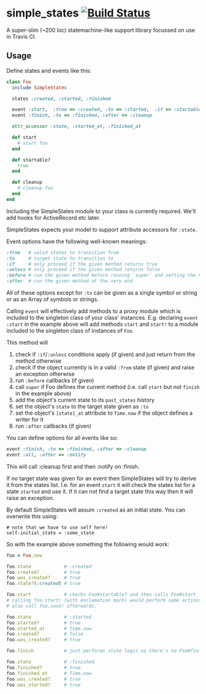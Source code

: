 # simple\_states [![Build Status](https://secure.travis-ci.org/svenfuchs/simple_states.png)](http://travis-ci.org/svenfuchs/simple_states)

A super-slim (~200 loc) statemachine-like support library focussed on use in
Travis CI.

## Usage

Define states and events like this:

``` ruby
class Foo
  include SimpleStates

  states :created, :started, :finished

  event :start,  :from => :created, :to => :started,  :if => :startable?
  event :finish, :to => :finished, :after => :cleanup

  attr_accessor :state, :started_at, :finished_at

  def start
    # start foo
  end

  def startable?
    true
  end

  def cleanup
    # cleanup foo
  end
end
```

Including the SimpleStates module to your class is currently required. We'll add
hooks for ActiveRecord etc later.

SimpleStates expects your model to support attribute accessors for `:state`.

Event options have the following well-known meanings:

``` ruby
:from   # valid states to transition from
:to     # target state to transition to
:if     # only proceed if the given method returns true
:unless # only proceed if the given method returns false
:before # run the given method before running `super` and setting the new state
:after  # run the given method at the very end
```

All of these options except for `:to` can be given as a single symbol or string or
as an Array of symbols or strings.

Calling `event` will effectively add methods to a proxy module which is
included to the singleton class of your class' instances. E.g. declaring `event
:start` in the example above will add methods `start` and `start!` to a module
included to the singleton class of instances of `Foo`.

This method will

1. check if `:if`/`:unless` conditions apply (if given) and just return from the method otherwise
2. check if the object currently is in a valid `:from` state (if given) and raise an exception otherwise
3. run `:before` callbacks (if given)
4. call `super` if Foo defines the current method (i.e. call `start` but not `finish` in the example above)
5. add the object's current state to its `past_states` history
6. set the object's `state` to the target state given as `:to`
7. set the object's `[state]_at` attribute to `Time.now` if the object defines a writer for it
8. run `:after` callbacks (if given)

You can define options for all events like so:

``` ruby
event :finish, :to => :finished, :after => :cleanup
event :all, :after => :notify
```

This will call :cleanup first and then :notify on :finish.

If no target state was given for an event then SimpleStates will try to derive
it from the states list. I.e. for an event `start` it will check the states
list for a state `started` and use it. If it can not find a target state this
way then it will raise an exception.

By default SimpleStates will assum `:created` as an initial state. You can
overwrite this using:

    # note that we have to use self here!
    self.initial_state = :some_state

So with the example above something the following would work:

``` ruby
foo = Foo.new

foo.state            # :created
foo.created?         # true
foo.was_created?     # true
foo.state?(:created) # true

foo.start            # checks Foo#startable? and then calls Foo#start
# calling foo.start! (with exclamation mark) would perform same actions as foo.start, but
# also call foo.save! afterwards.

foo.state            # :started
foo.started?         # true
foo.started_at       # Time.now
foo.created?         # false
foo.was_created?     # true

foo.finish           # just performs state logic as there's no Foo#finish

foo.state            # :finished
foo.finished?        # true
foo.finished_at      # Time.now
foo.was_created?     # true
foo.was_started?     # true
```
